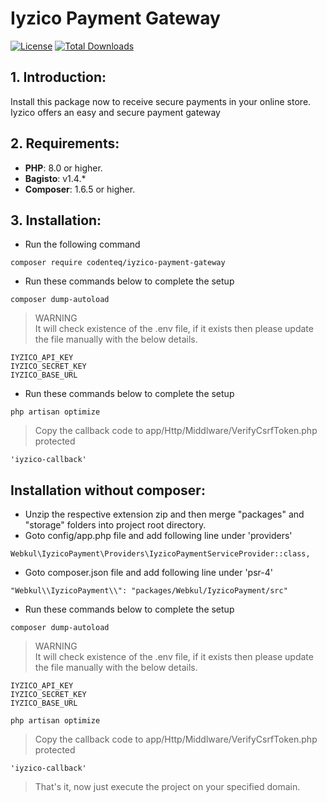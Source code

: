 # Iyzico Payment Gateway
[![License](https://poser.pugx.org/codenteq/iyzico-payment-gateway/license)](https://github.com/codenteq/iyzico-payment-gateway/blob/master/LICENSE)
<a href="https://packagist.org/packages/codenteq/iyzico-payment-gateway"><img src="https://poser.pugx.org/codenteq/iyzico-payment-gateway/d/total" alt="Total Downloads"></a>

## 1. Introduction:

Install this package now to receive secure payments in your online store. Iyzico offers an easy and secure payment gateway

## 2. Requirements:

* **PHP**: 8.0 or higher.
* **Bagisto**: v1.4.*
* **Composer**: 1.6.5 or higher.

## 3. Installation:

- Run the following command
```
composer require codenteq/iyzico-payment-gateway
```

- Run these commands below to complete the setup
```
composer dump-autoload
```

> WARNING <br>
> It will check existence of the .env file, if it exists then please update the file manually with the below details.
```
IYZICO_API_KEY
IYZICO_SECRET_KEY
IYZICO_BASE_URL
```

- Run these commands below to complete the setup
```
php artisan optimize
```

> Copy the callback code to app/Http/Middlware/VerifyCsrfToken.php protected
~~~
'iyzico-callback'
~~~

## Installation without composer:

- Unzip the respective extension zip and then merge "packages" and "storage" folders into project root directory.
- Goto config/app.php file and add following line under 'providers'

```
Webkul\IyzicoPayment\Providers\IyzicoPaymentServiceProvider::class,
```

- Goto composer.json file and add following line under 'psr-4'

```
"Webkul\\IyzicoPayment\\": "packages/Webkul/IyzicoPayment/src"
```

- Run these commands below to complete the setup

```
composer dump-autoload
```

> WARNING <br>
> It will check existence of the .env file, if it exists then please update the file manually with the below details.
```
IYZICO_API_KEY
IYZICO_SECRET_KEY
IYZICO_BASE_URL
```

```
php artisan optimize
```

> Copy the callback code to app/Http/Middlware/VerifyCsrfToken.php protected
~~~
'iyzico-callback'
~~~

> That's it, now just execute the project on your specified domain.

